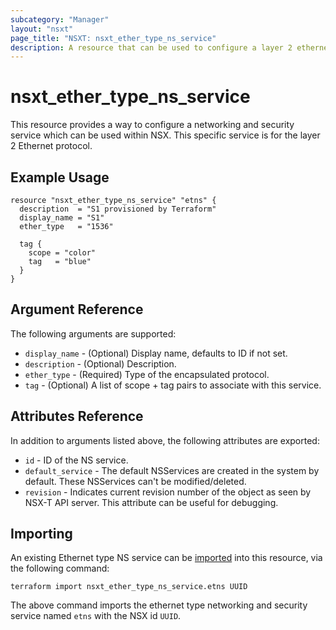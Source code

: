 ```yaml
---
subcategory: "Manager"
layout: "nsxt"
page_title: "NSXT: nsxt_ether_type_ns_service"
description: A resource that can be used to configure a layer 2 ethernet networking and security service in NSX.
---
```


# nsxt_ether_type_ns_service

This resource provides a way to configure a networking and security service which can be used within NSX. This specific service is for the layer 2 Ethernet protocol.

## Example Usage

```hcl
resource "nsxt_ether_type_ns_service" "etns" {
  description  = "S1 provisioned by Terraform"
  display_name = "S1"
  ether_type   = "1536"

  tag {
    scope = "color"
    tag   = "blue"
  }
}
```

## Argument Reference

The following arguments are supported:

* `display_name` - (Optional) Display name, defaults to ID if not set.
* `description` - (Optional) Description.
* `ether_type` - (Required) Type of the encapsulated protocol.
* `tag` - (Optional) A list of scope + tag pairs to associate with this service.

## Attributes Reference

In addition to arguments listed above, the following attributes are exported:

* `id` - ID of the NS service.
* `default_service` - The default NSServices are created in the system by default. These NSServices can't be modified/deleted.
* `revision` - Indicates current revision number of the object as seen by NSX-T API server. This attribute can be useful for debugging.

## Importing

An existing Ethernet type NS service can be [imported][docs-import] into this resource, via the following command:

[docs-import]: https://www.terraform.io/cli/import

```
terraform import nsxt_ether_type_ns_service.etns UUID
```

The above command imports the ethernet type networking and security service named `etns` with the NSX id `UUID`.
